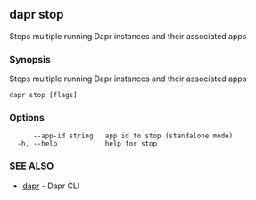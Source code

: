 ## dapr stop

Stops multiple running Dapr instances and their associated apps

### Synopsis

Stops multiple running Dapr instances and their associated apps

```
dapr stop [flags]
```

### Options

```
      --app-id string   app id to stop (standalone mode)
  -h, --help            help for stop
```

### SEE ALSO

* [dapr](dapr.md)	 - Dapr CLI

